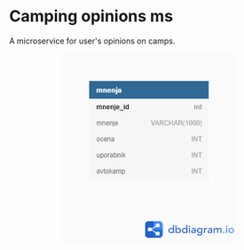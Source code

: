 # Camping opinions ms

A microservice for user's opinions on camps.

<p align="center">
  <img src="https://raw.githubusercontent.com/camping-rso/camping-opinions-ms/master/database/camping-opinions-ms.png"/>
</p>
